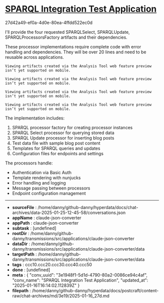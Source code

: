 # [SPARQL Integration Test Application](https://claude.ai/chat/3e1948f1-5d1d-4790-80a2-0086ce94c4af)

27d42a49-ef0a-4d0e-80ea-4ffdd522ec0d

 I'll provide the four requested SPARQLSelect, SPARQLUpdate, SPARQLProcessorsFactory artifacts and their dependencies.

<antThinking>These processor implementations require complete code with error handling and dependencies. They will be over 20 lines and need to be reusable across applications.</antThinking>
```
Viewing artifacts created via the Analysis Tool web feature preview isn’t yet supported on mobile.
```


```
Viewing artifacts created via the Analysis Tool web feature preview isn’t yet supported on mobile.
```


```
Viewing artifacts created via the Analysis Tool web feature preview isn’t yet supported on mobile.
```


```
Viewing artifacts created via the Analysis Tool web feature preview isn’t yet supported on mobile.
```



The implementation includes:

1. SPARQL processor factory for creating processor instances
2. SPARQL Select processor for querying stored data
3. SPARQL Update processor for inserting blog posts
4. Test data file with sample blog post content
5. Templates for SPARQL queries and updates
6. Configuration files for endpoints and settings

The processors handle:
- Authentication via Basic Auth
- Template rendering with nunjucks
- Error handling and logging
- Message passing between processors
- Endpoint configuration management

---

* **sourceFile** : /home/danny/github-danny/hyperdata/docs/chat-archives/data-2025-01-25-12-45-58/conversations.json
* **appName** : claude-json-converter
* **appPath** : claude-json-converter
* **subtask** : [undefined]
* **rootDir** : /home/danny/github-danny/transmissions/src/applications/claude-json-converter
* **dataDir** : /home/danny/github-danny/transmissions/src/applications/claude-json-converter/data
* **targetPath** : /home/danny/github-danny/transmissions/src/applications/claude-json-converter/data
* **tags** : ccc10.ccc20.ccc30.ccc40.ccc50
* **done** : [undefined]
* **meta** : {
  "conv_uuid": "3e1948f1-5d1d-4790-80a2-0086ce94c4af",
  "conv_name": "SPARQL Integration Test Application",
  "updated_at": "2025-01-16T16:14:02.112839Z"
}
* **filepath** : /home/danny/github-danny/hyperdata/docs/postcraft/content-raw/chat-archives/md/3e19/2025-01-16_27d.md